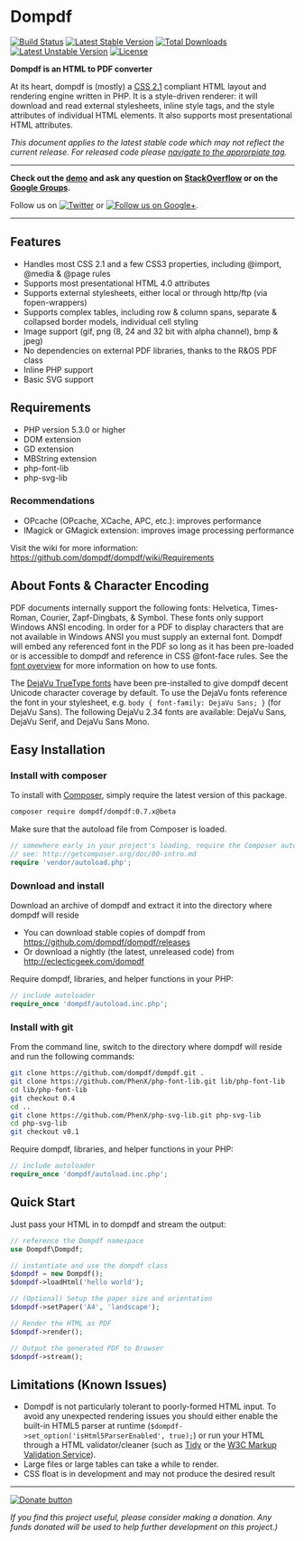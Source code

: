 Dompdf
======

[![Build Status](https://travis-ci.org/dompdf/dompdf.png?branch=develop)](https://travis-ci.org/dompdf/dompdf) [![Latest Stable Version](https://poser.pugx.org/dompdf/dompdf/v/stable.png)](https://packagist.org/packages/dompdf/dompdf) [![Total Downloads](https://poser.pugx.org/dompdf/dompdf/downloads.png)](https://packagist.org/packages/dompdf/dompdf) [![Latest Unstable Version](https://poser.pugx.org/dompdf/dompdf/v/unstable.png)](https://packagist.org/packages/dompdf/dompdf) [![License](https://poser.pugx.org/dompdf/dompdf/license.png)](https://packagist.org/packages/dompdf/dompdf)

**Dompdf is an HTML to PDF converter**

At its heart, dompdf is (mostly) a [CSS 2.1](http://www.w3.org/TR/CSS2/) compliant
HTML layout and rendering engine written in PHP. It is a style-driven renderer:
it will download and read external stylesheets, inline style tags, and the style
attributes of individual HTML elements. It also supports most presentational
HTML attributes.

*This document applies to the latest stable code which may not reflect the current 
release. For released code please
[navigate to the approrpiate tag](https://github.com/dompdf/dompdf/tags).*

----

**Check out the [demo](http://pxd.me/dompdf/www/examples.php) and ask any
question on [StackOverflow](http://stackoverflow.com/questions/tagged/dompdf) or
on the [Google Groups](http://groups.google.com/group/dompdf).**

Follow us on [![Twitter](http://twitter-badges.s3.amazonaws.com/twitter-a.png)](http://www.twitter.com/dompdf) or 
[![Follow us on Google+](https://ssl.gstatic.com/images/icons/gplus-16.png)](https://plus.google.com/108710008521858993320?prsrc=3).

---



## Features

 * Handles most CSS 2.1 and a few CSS3 properties, including @import, @media &
   @page rules
 * Supports most presentational HTML 4.0 attributes
 * Supports external stylesheets, either local or through http/ftp (via
   fopen-wrappers)
 * Supports complex tables, including row & column spans, separate & collapsed
   border models, individual cell styling
 * Image support (gif, png (8, 24 and 32 bit with alpha channel), bmp & jpeg)
 * No dependencies on external PDF libraries, thanks to the R&OS PDF class
 * Inline PHP support
 * Basic SVG support
 
## Requirements

 * PHP version 5.3.0 or higher
 * DOM extension
 * GD extension
 * MBString extension
 * php-font-lib
 * php-svg-lib

### Recommendations

 * OPcache (OPcache, XCache, APC, etc.): improves performance
 * IMagick or GMagick extension: improves image processing performance

Visit the wiki for more information:
https://github.com/dompdf/dompdf/wiki/Requirements

## About Fonts & Character Encoding

PDF documents internally support the following fonts: Helvetica, Times-Roman,
Courier, Zapf-Dingbats, & Symbol. These fonts only support Windows ANSI
encoding. In order for a PDF to display characters that are not available in
Windows ANSI you must supply an external font. Dompdf will embed any referenced
font in the PDF so long as it has been pre-loaded or is accessible to dompdf and
reference in CSS @font-face rules. See the
[font overview](https://github.com/dompdf/dompdf/wiki/About-Fonts-and-Character-Encoding)
for more information on how to use fonts.

The [DejaVu TrueType fonts](http://dejavu-fonts.org) have been pre-installed
to give dompdf decent Unicode character coverage by default. To use the DejaVu
fonts reference the font in your stylesheet, e.g. `body { font-family: DejaVu
Sans; }` (for DejaVu Sans). The following DejaVu 2.34 fonts are available:
DejaVu Sans, DejaVu Serif, and DejaVu Sans Mono.

## Easy Installation

### Install with composer

To install with [Composer](https://getcomposer.org/), simply require the latest version of this package.

```bash
composer require dompdf/dompdf:0.7.x@beta
```

Make sure that the autoload file from Composer is loaded.

```php
// somewhere early in your project's loading, require the Composer autoloader
// see: http://getcomposer.org/doc/00-intro.md
require 'vendor/autoload.php';

```

### Download and install

Download an archive of dompdf and extract it into the directory where dompdf
will reside
 * You can download stable copies of dompdf from
   https://github.com/dompdf/dompdf/releases
 * Or download a nightly (the latest, unreleased code) from
   http://eclecticgeek.com/dompdf

Require dompdf, libraries, and helper functions in your PHP:

```php
// include autoloader
require_once 'dompdf/autoload.inc.php';
```

### Install with git

From the command line, switch to the directory where dompdf will reside and run
the following commands:

```sh
git clone https://github.com/dompdf/dompdf.git .
git clone https://github.com/PhenX/php-font-lib.git lib/php-font-lib
cd lib/php-font-lib
git checkout 0.4
cd ..
git clone https://github.com/PhenX/php-svg-lib.git php-svg-lib
cd php-svg-lib
git checkout v0.1
```

Require dompdf, libraries, and helper functions in your PHP:

```php
// include autoloader
require_once 'dompdf/autoload.inc.php';
```

## Quick Start

Just pass your HTML in to dompdf and stream the output:

```php
// reference the Dompdf namespace
use Dompdf\Dompdf;

// instantiate and use the dompdf class
$dompdf = new Dompdf();
$dompdf->loadHtml('hello world');

// (Optional) Setup the paper size and orientation
$dompdf->setPaper('A4', 'landscape');

// Render the HTML as PDF
$dompdf->render();

// Output the generated PDF to Browser
$dompdf->stream();
```


## Limitations (Known Issues)

 * Dompdf is not particularly tolerant to poorly-formed HTML input. To avoid
   any unexpected rendering issues you should either enable the built-in HTML5
   parser at runtime (`$dompdf->set_option('isHtml5ParserEnabled', true);`) 
   or run your HTML through a HTML validator/cleaner (such as
   [Tidy](http://tidy.sourceforge.net) or the
   [W3C Markup Validation Service](http://validator.w3.org)).
 * Large files or large tables can take a while to render.
 * CSS float is in development and may not produce the desired result

---

[![Donate button](https://www.paypal.com/en_US/i/btn/btn_donate_SM.gif)](http://goo.gl/DSvWf)

*If you find this project useful, please consider making a donation. Any funds donated will be used to help further development on this project.)*
